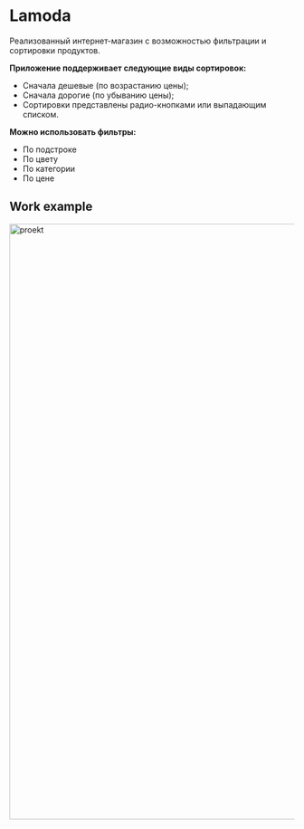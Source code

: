 # Lamoda
Реализованный интернет-магазин с возможностью фильтрации и сортировки
продуктов.

**Приложение поддерживает следующие виды сортировок:**
- Сначала дешевые (по возрастанию цены);
- Сначала дорогие (по убыванию цены);
- Сортировки представлены радио-кнопками или выпадающим списком.

**Можно использовать фильтры:**
- По подстроке
- По цвету
- По категории
- По цене

## Work example 
<img width="1053" alt="proekt" src="https://github.com/Korolya/Lamoda/assets/153447482/6710d4f9-9822-4ca8-b41a-02ea84494e0e">
